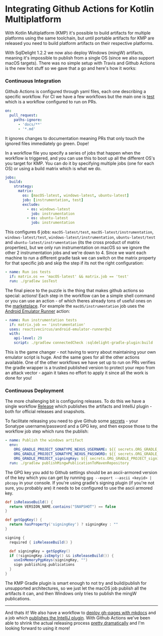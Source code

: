 # Integrating Github Actions for Kotlin Multiplatform


With Kotlin Multiplatform (KMP) it's possible to build artifacts for multiple platforms using the same toolchain, 
but until portable artifacts for KMP are released you need to build platform artifacts on
their respective platforms.

With SqlDelight 1.2.2 we now also deploy Windows (mingW) artifacts, meaning it's impossible to publish
from a single OS (since we also support macOS targets). There was no simple setup with Travis and Github Actions
is the new hot stuff so we gave that a go and here's how it works:

### Continuous Integration

Github Actions is configured through yaml files, each one describing a specific workflow. For CI we have a few workflows but the main one
is [test](https://github.com/cashapp/sqldelight/blob/master/.github/workflows/PR.yml) which is a workflow configured to run on PRs.

```yaml
on:
  pull_request:
    paths-ignore:
      - 'docs/**'
      - '*.md'
```

It ignores changes to documentation meaning PRs that only touch the ignored files immediately go green. Dope!

In a workflow file you specify a series of jobs that happen when the workflow is triggered, and you can use
this to boot up all the different OS's you target for KMP. You can do it by specifying multiple jobs (one for each OS)
or using a build matrix which is what we do.

```yaml
jobs:
  build:
    strategy:
      matrix:
        os: [macOS-latest, windows-latest, ubuntu-latest]
        job: [instrumentation, test]
        exclude:
          - os: windows-latest
            job: instrumentation
          - os: ubuntu-latest
            job: instrumentation
```

This configures 6 jobs: `macOS-latest/test`, `macOS-latest/instrumentation`, `windows-latest/test`, `windows-latest/instrumentation`, 
`ubuntu-latest/test` and `ubuntu-latest/instrumentation` (its the cross product of matrix properties), 
but we only run instrumentation on macOS so we ignore the other 2
instrumentation jobs and we're down to 4. Since we want each machine to run a different gradle task we 
can switch on the matrix property for that specific job and skip the step if its not the right configuration:

```yaml
- name: Run ios tests
  if: matrix.os == 'macOS-latest' && matrix.job == 'test'
  run: ./gradlew iosTest
```

The final piece to the puzzle is the thing that makes github actions so special: actions! Each step in the workflow
can be a simple shell command or you can use an action - of which theres already tons of useful ones on the 
[marketplace](https://github.com/marketplace?type=actions). For example the `macOS/instrumentation` job uses
the [Android Emulator Runner](https://github.com/marketplace/actions/android-emulator-runner) action:

```yaml
- name: Run instrumentation tests
  if: matrix.job == 'instrumentation'
  uses: reactivecircus/android-emulator-runner@v2
  with:
    api-level: 29
    script: ./gradlew connectedCheck :sqldelight-gradle-plugin:build
```

This is the game changer - not having to worry about maintaining your own emulator script is huge. And the same goes for
all the other actions available. One of the other workflows we have set up to run on PRs verifies the gradle wrapper
is a trusted published version to protect your repo from an attack vector - again it takes no effort to apply it since all the
work is done for you!

### Continuous Deployment

The more challenging bit is configuring releases. To do this we have a single workflow [Release](https://github.com/cashapp/sqldelight/blob/master/.github/workflows/Release.yml)
which publishes the artifacts and IntelliJ plugin - both for official releases and snapshots.

To facilitate releasing you need to give Github some
[secrets](https://help.github.com/en/actions/automating-your-workflow-with-github-actions/creating-and-using-encrypted-secrets) - your
Sonatype username/password and a GPG key, and then expose those to the workflow job step which runs the publish:

```yaml
- name: Publish the windows artifact
  env:
    ORG_GRADLE_PROJECT_SONATYPE_NEXUS_USERNAME: ${{ secrets.ORG_GRADLE_PROJECT_SONATYPE_NEXUS_USERNAME }}
    ORG_GRADLE_PROJECT_SONATYPE_NEXUS_PASSWORD: ${{ secrets.ORG_GRADLE_PROJECT_SONATYPE_NEXUS_PASSWORD }}
    ORG_GRADLE_PROJECT_signingKey: ${{ secrets.ORG_GRADLE_PROJECT_signingKey }}
  run: ./gradlew publishMingwPublicationToMavenRepository
```

The GPG key you add to Github settings should be an ascii-armored version of the key which you can get
by running `gpg --export --ascii <keyid> | pbcopy` in your console. If you're using gradle's signing plugin 
(if you're not sure, you probably are) it needs to be configured to use the ascii armored key.

```groovy
def isReleaseBuild() {
  return VERSION_NAME.contains("SNAPSHOT") == false
}

def getGpgKey() {
  return hasProperty('signingKey') ? signingKey : ""
}

signing {
  required { isReleaseBuild() }

  def signingKey = getGpgKey()
  if (!signingKey.isEmpty() && isReleaseBuild()) {
    useInMemoryPgpKeys(signingKey, "")
    sign publishing.publications
  }
}
```

The KMP Gradle plugin is smart enough to not try and build/publish for unsupported architectures, so we just let the macOS
job publish all the artifacts it can, and then Windows only tries to publish the mingW publications.

---

And thats it! We also have a workflow to [deploy gh-pages with mkdocs](https://github.com/cashapp/sqldelight/blob/master/.github/workflows/Publish-Website.yml)
and a job which [publishes the IntelliJ plugin](https://github.com/cashapp/sqldelight/blob/master/.github/workflows/Release.yml#L37-L47). With Github Actions
we've been able to shrink the actual releasing process [pretty dramatically](https://github.com/cashapp/sqldelight/commit/5acee5551bd1c6a19233ed4b32c0c7bb445faff2)
and I'm looking forward to using it more!

